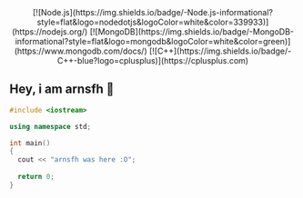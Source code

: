 <div align="center">
  [![Node.js](https://img.shields.io/badge/-Node.js-informational?style=flat&logo=nodedotjs&logoColor=white&color=339933)](https://nodejs.org/)
  [![MongoDB](https://img.shields.io/badge/-MongoDB-informational?style=flat&logo=mongodb&logoColor=white&color=green)](https://www.mongodb.com/docs/)
  [![C++](https://img.shields.io/badge/-C++-blue?logo=cplusplus)](https://cplusplus.com)
</div>

## Hey, i am arnsfh 👋

```cpp
#include <iostream>

using namespace std;

int main()
{
  cout << "arnsfh was here :O";
  
  return 0;
}
```
